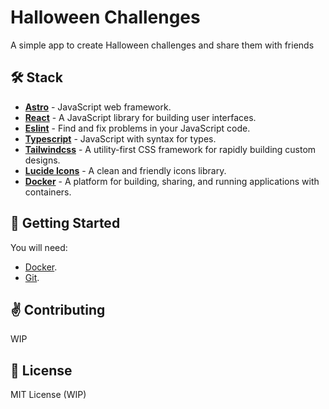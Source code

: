 # Halloween Challenges
A simple app to create Halloween challenges and share them with friends


## 🛠️ Stack

- [**Astro**](https://kit.svelte.dev/) - JavaScript web framework.
- [**React**](https://reactjs.org/) - A JavaScript library for building user interfaces.
- [**Eslint**](https://eslint.org/) - Find and fix problems in your JavaScript code.
- [**Typescript**](https://www.typescriptlang.org/) - JavaScript with syntax for types.
- [**Tailwindcss**](https://tailwindcss.com/) - A utility-first CSS framework for rapidly building custom designs.
- [**Lucide Icons**](https://lucide.dev/) - A clean and friendly icons library.
- [**Docker**](https://www.docker.com/) - A platform for building, sharing, and running applications with containers.

## 🚀 Getting Started
You will need:

- [Docker](https://www.docker.com/).
- [Git](https://git-scm.com/).

## ✌️ Contributing

WIP

## 🔑 License

MIT License (WIP)
